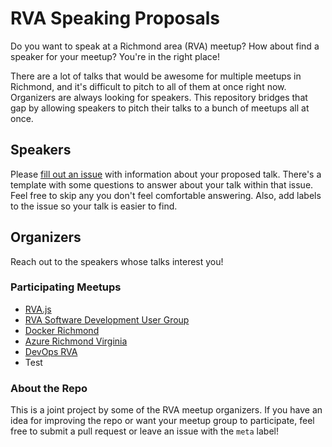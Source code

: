 # **RVA Speaking Proposals**

Do you want to speak at a Richmond area (RVA) meetup? How about find a speaker for your meetup? You're in the right place!

There are a lot of talks that would be awesome for multiple meetups in Richmond, and it's difficult to pitch to all of them at once right now. Organizers are always looking for speakers. This repository bridges that gap by allowing speakers to pitch their talks to a bunch of meetups all at once.

## **Speakers**

Please [fill out an issue](https://github.com/RVATechMeetups/Speakers/issues/new?assignees=&labels=&projects=&template=presentations.md&title=) with information about your proposed talk. There's a template with some questions to answer about your talk within that issue. Feel free to skip any you don't feel comfortable answering. Also, add labels to the issue so your talk is easier to find.

## **Organizers**

Reach out to the speakers whose talks interest you!

### **Participating Meetups**


- [RVA.js](https://www.meetup.com/rva-js/)
- [RVA Software Development User Group](https://www.meetup.com/RVA-Software-Development-User-Group/)
- [Docker Richmond](https://www.meetup.com/Docker-Richmond/)
- [Azure Richmond Virginia](https://www.meetup.com/AzureRichmondVirginia/)
- [DevOps RVA](https://www.meetup.com/DevOps-RVA/)
- Test



### About the Repo

This is a joint project by some of the RVA meetup organizers. If you have an idea for improving the repo or want your meetup group to participate, feel free to submit a pull request or leave an issue with the `meta` label!
